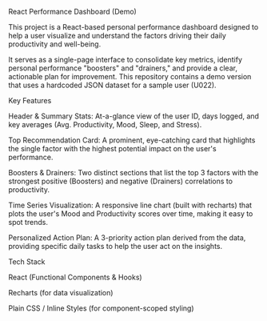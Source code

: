 React Performance Dashboard (Demo)

This project is a React-based personal performance dashboard designed to help a user visualize and understand the factors driving their daily productivity and well-being.

It serves as a single-page interface to consolidate key metrics, identify personal performance "boosters" and "drainers," and provide a clear, actionable plan for improvement. This repository contains a demo version that uses a hardcoded JSON dataset for a sample user (U022).

Key Features

Header & Summary Stats: At-a-glance view of the user ID, days logged, and key averages (Avg. Productivity, Mood, Sleep, and Stress).

Top Recommendation Card: A prominent, eye-catching card that highlights the single factor with the highest potential impact on the user's performance.

Boosters & Drainers: Two distinct sections that list the top 3 factors with the strongest positive (Boosters) and negative (Drainers) correlations to productivity.

Time Series Visualization: A responsive line chart (built with recharts) that plots the user's Mood and Productivity scores over time, making it easy to spot trends.

Personalized Action Plan: A 3-priority action plan derived from the data, providing specific daily tasks to help the user act on the insights.

Tech Stack

React (Functional Components & Hooks)

Recharts (for data visualization)

Plain CSS / Inline Styles (for component-scoped styling)
